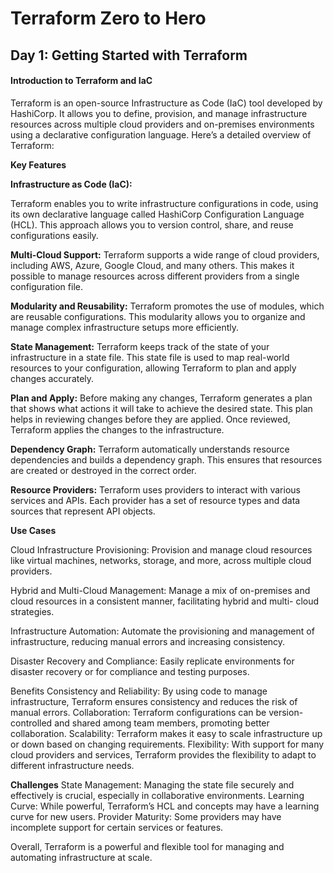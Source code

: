 # Terraform Zero to Hero

## Day 1: Getting Started with Terraform

#### Introduction to Terraform and IaC

Terraform is an open-source Infrastructure as Code (IaC) tool developed by HashiCorp. It allows you to define, provision, and manage infrastructure resources across multiple cloud providers and on-premises environments using a declarative configuration language. Here’s a detailed overview of Terraform:

**Key Features**

**Infrastructure as Code (IaC):**

Terraform enables you to write infrastructure configurations in code, using its own declarative language called HashiCorp Configuration Language (HCL). This approach allows you to version control, share, and reuse configurations easily.

**Multi-Cloud Support:**
Terraform supports a wide range of cloud providers, including AWS, Azure, Google Cloud, and many others. This makes it possible to manage resources across different providers from a single configuration file.

**Modularity and Reusability:**
Terraform promotes the use of modules, which are reusable configurations. This modularity allows you to organize and manage complex infrastructure setups more efficiently.

**State Management:**
Terraform keeps track of the state of your infrastructure in a state file. This state file is used to map real-world resources to your configuration, allowing Terraform to plan and apply changes accurately.

**Plan and Apply:**
Before making any changes, Terraform generates a plan that shows what actions it will take to achieve the desired state. This plan helps in reviewing changes before they are applied. Once reviewed, Terraform applies the changes to the infrastructure.

**Dependency Graph:**
Terraform automatically understands resource dependencies and builds a dependency graph. This ensures that resources are created or destroyed in the correct order.

**Resource Providers:**
Terraform uses providers to interact with various services and APIs. Each provider has a set of resource types and data sources that represent API objects.

**Use Cases**

Cloud Infrastructure Provisioning:
    Provision and manage cloud resources like virtual machines, networks, storage, and more, across multiple  cloud providers.

Hybrid and Multi-Cloud Management:
      Manage a mix of on-premises and cloud resources in a consistent manner, facilitating hybrid and multi-  cloud strategies.
      
Infrastructure Automation:
    Automate the provisioning and management of infrastructure, reducing manual errors and increasing consistency.

Disaster Recovery and Compliance:
    Easily replicate environments for disaster recovery or for compliance and testing purposes.


 Benefits
      Consistency and Reliability:
      By using code to manage infrastructure, Terraform ensures consistency and reduces the risk of manual errors.
      Collaboration: 
      Terraform configurations can be version-controlled and shared among team members, promoting better collaboration.
      Scalability:
      Terraform makes it easy to scale infrastructure up or down based on changing requirements.
      Flexibility:
      With support for many cloud providers and services, Terraform provides the flexibility to adapt to different infrastructure needs.


  **Challenges**
      State Management:
      Managing the state file securely and effectively is crucial, especially in collaborative environments.
      Learning Curve:
      While powerful, Terraform’s HCL and concepts may have a learning curve for new users.
      Provider Maturity:
      Some providers may have incomplete support for certain services or features.

  Overall, Terraform is a powerful and flexible tool for managing and automating infrastructure at scale.
